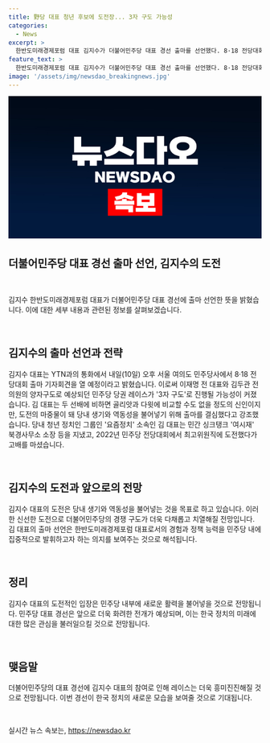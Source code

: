 ```yaml
---
title: 野당 대표 청년 후보에 도전장... 3자 구도 가능성
categories:
  - News
excerpt: >
  한반도미래경제포럼 대표 김지수가 더불어민주당 대표 경선 출마를 선언했다. 8·18 전당대회를 앞두고 민주당사에서 기자회견을 열 예정이며, 민주당 당권 레이스가 3자 구도로 전개될 가능성이 커지고 있다. 김 대표는 신인인 자신이 도전의 마중물이 되어 당내 생기와 역동성을 불어넣기 위해 출마를 결심했다고 밝혔으며, 민주당 전당대회에서 최고위원직에 도전하며 경험을 쌓은 바 있다.
feature_text: >
  한반도미래경제포럼 대표 김지수가 더불어민주당 대표 경선 출마를 선언했다. 8·18 전당대회를 앞두고 민주당사에서 기자회견을 열 예정이며, 민주당 당권 레이스가 3자 구도로 전개될 가능성이 커지고 있다. 김 대표는 신인인 자신이 도전의 마중물이 되어 당내 생기와 역동성을 불어넣기 위해 출마를 결심했다고 밝혔으며, 민주당 전당대회에서 최고위원직에 도전하며 경험을 쌓은 바 있다.
image: '/assets/img/newsdao_breakingnews.jpg'
---
```


<p><img src="/assets/img/newsdao_breakingnews.jpg" alt="firstkoreanews 속보" /></p>

<h2 data-ke-size="size26">더불어민주당 대표 경선 출마 선언, 김지수의 도전</h2>

<p data-ke-size="size16">&nbsp;</p>

<p>김지수 한반도미래경제포럼 대표가 더불어민주당 대표 경선에 출마 선언한 뜻을 밝혔습니다. 이에 대한 세부 내용과 관련된 정보를 살펴보겠습니다.</p>

<p data-ke-size="size16">&nbsp;</p>

<h2 data-ke-size="size26">김지수의 출마 선언과 전략</h2>

<p data-ke-size="size16">김지수 대표는 YTN과의 통화에서 내일(10일) 오후 서울 여의도 민주당사에서 8·18 전당대회 출마 기자회견을 열 예정이라고 밝혔습니다. 이로써 이재명 전 대표와 김두관 전 의원의 양자구도로 예상되던 민주당 당권 레이스가 '3자 구도'로 진행될 가능성이 커졌습니다. 김 대표는 두 선배에 비하면 골리앗과 다윗에 비교할 수도 없을 정도의 신인이지만, 도전의 마중물이 돼 당내 생기와 역동성을 불어넣기 위해 출마를 결심했다고 강조했습니다. 당내 청년 정치인 그룹인 '요즘정치' 소속인 김 대표는 민간 싱크탱크 '여시재' 북경사무소 소장 등을 지냈고, 2022년 민주당 전당대회에서 최고위원직에 도전했다가 고배를 마셨습니다.</p>

<p data-ke-size="size16">&nbsp;</p>

<h2 data-ke-size="size26">김지수의 도전과 앞으로의 전망</h2>

<p data-ke-size="size16">김지수 대표의 도전은 당내 생기와 역동성을 불어넣는 것을 목표로 하고 있습니다. 이러한 신선한 도전으로 더불어민주당의 경쟁 구도가 더욱 다채롭고 치열해질 전망입니다. 김 대표의 출마 선언은 한반도미래경제포럼 대표로서의 경험과 정책 능력을 민주당 내에 집중적으로 발휘하고자 하는 의지를 보여주는 것으로 해석됩니다.</p>

<p data-ke-size="size16">&nbsp;</p>

<h2 data-ke-size="size26">정리</h2>

<p data-ke-size="size16">김지수 대표의 도전적인 입장은 민주당 내부에 새로운 활력을 불어넣을 것으로 전망됩니다. 민주당 대표 경선은 앞으로 더욱 화려한 전개가 예상되며, 이는 한국 정치의 미래에 대한 많은 관심을 불러일으킬 것으로 전망됩니다.</p>

<p data-ke-size="size16">&nbsp;</p>

<h2 data-ke-size="size26">맺음말</h2>

<p data-ke-size="size16">더불어민주당의 대표 경선에 김지수 대표의 참여로 인해 레이스는 더욱 흥미진진해질 것으로 전망됩니다. 이번 경선이 한국 정치의 새로운 모습을 보여줄 것으로 기대됩니다.</p>

<p data-ke-size="size16">&nbsp;</p>
실시간 뉴스 속보는, <a href="https://newsdao.kr" rel="dofollow">https://newsdao.kr</a>


